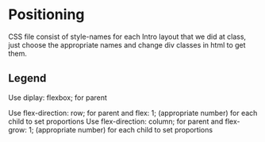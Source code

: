 # Positioning
CSS file consist of style-names for each Intro layout that we did at class, just choose the appropriate names and change div classes in html to get them.

## Legend

Use diplay: flexbox; for parent

Use flex-direction: row; for parent and flex: 1; (appropriate number) for each child to set proportions
Use flex-direction: column; for parent and flex-grow: 1; (appropriate number) for each child to set proportions
